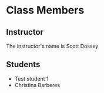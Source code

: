 # Class Members

## Instructor

The instructor's name is Scott Dossey

## Students

* Test student 1
* Christina Barberes